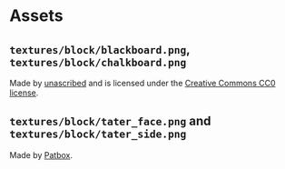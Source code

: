 # Assets

## `textures/block/blackboard.png`, `textures/block/chalkboard.png`

Made by [unascribed](https://unascribed.com/) 
and is licensed under the [Creative Commons CC0 license][cc0].

## `textures/block/tater_face.png` and `textures/block/tater_side.png`

Made by [Patbox](https://github.com/Patbox).

[cc0]: https://creativecommons.org/publicdomain/zero/1.0/
